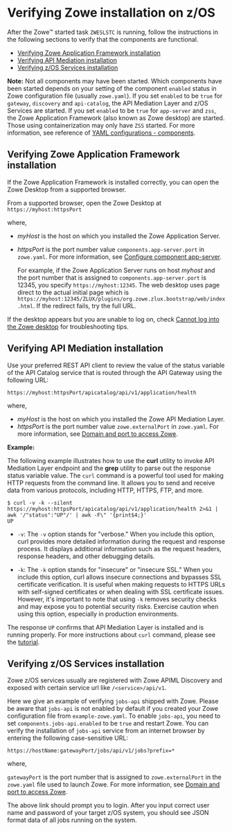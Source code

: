 # Verifying Zowe installation on z/OS

After the Zowe&trade; started task `ZWESLSTC` is running, follow the instructions in the following sections to verify that the components are functional. 

- [Verifying Zowe Application Framework installation](#verifying-zowe-application-framework-installation)
- [Verifying API Mediation installation](#verifying-api-mediation-installation)
- [Verifying z/OS Services installation](#verifying-z-os-services-installation)

**Note:** Not all components may have been started. Which components have been started depends on your setting of the component `enabled` status in Zowe configuration file (usually `zowe.yaml`). If you set `enabled` to be `true` for `gateway`, `discovery` and `api-catalog`, the API Mediation Layer and z/OS Services are started. If you set `enabled` to be `true` for `app-server` and `zss`, the Zowe Application Framework (also known as Zowe desktop) are started. Those using containerization may only have `ZSS` started. For more information, see reference of [YAML configurations - components](../appendix/zowe-yaml-configuration#yaml-configurations---components).

## Verifying Zowe Application Framework installation

If the Zowe Application Framework is installed correctly, you can open the Zowe Desktop from a supported browser.

From a supported browser, open the Zowe Desktop at `https://myhost:httpsPort`

where,

- _myHost_ is the host on which you installed the Zowe Application Server.
- _httpsPort_ is the port number value `components.app-server.port` in `zowe.yaml`. For more information, see [Configure component app-server](../appendix/zowe-yaml-configuration#configure-component-app-server).

  For example, if the Zowe Application Server runs on host _myhost_ and the port number that is assigned to `components.app-server.port` is 12345, you specify `https://myhost:12345`.  The web desktop uses page direct to the actual initial page which is `https://myhost:12345/ZLUX/plugins/org.zowe.zlux.bootstrap/web/index.html`. If the redirect fails, try the full URL.  

If the desktop appears but you are unable to log on, check [Cannot log into the Zowe desktop](../troubleshoot/app-framework/app-troubleshoot.md#cannot-log-in-to-the-zowe-desktop) for troubleshooting tips.


## Verifying API Mediation installation

Use your preferred REST API client to review the value of the status variable of the API Catalog service that is routed through the API Gateway using the following URL:

```
https://myhost:httpsPort/apicatalog/api/v1/application/health
```

where, 

- _myHost_ is the host on which you installed the Zowe API Mediation Layer.
- _httpsPort_ is the port number value `zowe.externalPort` in `zowe.yaml`. For more information, see [Domain and port to access Zowe](../appendix/zowe-yaml-configuration#domain-and-port-to-access-zowe).

**Example:**

The following example illustrates how to use the **curl** utility to invoke API Mediation Layer endpoint and the **grep** utility to parse out the response status variable value. The `curl` command is a powerful tool used for making HTTP requests from the command line. It allows you to send and receive data from various protocols, including HTTP, HTTPS, FTP, and more. 

```
$ curl -v -k --silent https://myhost:httpsPort/apicatalog/api/v1/application/health 2>&1 | awk '/"status":"UP"/' | awk -F\" '{print$4;}'
UP
```

-  `-v`: The `-v` option stands for "verbose." When you include this option, curl provides more detailed information during the request and response process. It displays additional information such as the request headers, response headers, and other debugging details.

- `-k`: The `-k` option stands for "insecure" or "insecure SSL." When you include this option, curl allows insecure connections and bypasses SSL certificate verification. It is useful when making requests to HTTPS URLs with self-signed certificates or when dealing with SSL certificate issues. However, it's important to note that using `-k` removes security checks and may expose you to potential security risks. Exercise caution when using this option, especially in production environments.

The response `UP` confirms that API Mediation Layer is installed and is running properly. For more instructions about `curl` command, please see the [tutorial](https://curl.se/docs/manual.html).

## Verifying z/OS Services installation

Zowe z/OS services usually are registered with Zowe APIML Discovery and exposed with certain service url like `/<service>/api/v1`.

Here we give an example of verifying `jobs-api` shipped with Zowe. Please be aware that `jobs-api` is not enabled by default if you created your Zowe configuration file from `example-zowe.yaml`. To enable `jobs-api`, you need to set `components.jobs-api.enabled` to be `true` and restart Zowe. You can verify the installation of `jobs-api` service from an internet browser by entering the following case-sensitive URL:

```
https://hostName:gatewayPort/jobs/api/v1/jobs?prefix=*
```

where, 

`gatewayPort` is the port number that is assigned to `zowe.externalPort` in the `zowe.yaml` file used to launch Zowe. For more information, see [Domain and port to access Zowe](../appendix/zowe-yaml-configuration#domain-and-port-to-access-zowe).

The above link should prompt you to login. After you input correct user name and password of your target z/OS system, you should see JSON format data of all jobs running on the system.

